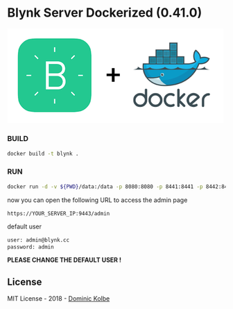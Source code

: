 # Blynk Server Dockerized (0.41.0)

![Alt text](logo.png?raw=true "Logo")

### BUILD

```bash
docker build -t blynk .
```

### RUN

```bash
docker run -d -v ${PWD}/data:/data -p 8080:8080 -p 8441:8441 -p 8442:8442 -p 9443:9443 blynk
```

now you can open the following URL to access the admin page

```
https://YOUR_SERVER_IP:9443/admin
```

default user
```
user: admin@blynk.cc
password: admin
```

**PLEASE CHANGE THE DEFAULT USER !**


## License

MIT License - 2018 - [Dominic Kolbe](https://dominickolbe.dk)
